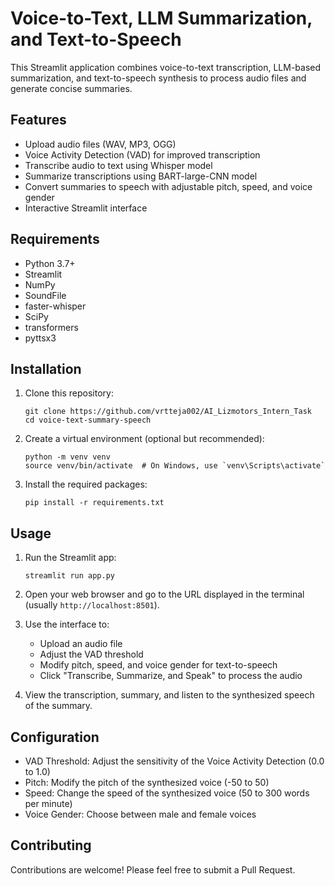 # Voice-to-Text, LLM Summarization, and Text-to-Speech

This Streamlit application combines voice-to-text transcription, LLM-based summarization, and text-to-speech synthesis to process audio files and generate concise summaries.

## Features

- Upload audio files (WAV, MP3, OGG)
- Voice Activity Detection (VAD) for improved transcription
- Transcribe audio to text using Whisper model
- Summarize transcriptions using BART-large-CNN model
- Convert summaries to speech with adjustable pitch, speed, and voice gender
- Interactive Streamlit interface

## Requirements

- Python 3.7+
- Streamlit
- NumPy
- SoundFile
- faster-whisper
- SciPy
- transformers
- pyttsx3

## Installation

1. Clone this repository:
   ```
   git clone https://github.com/vrtteja002/AI_Lizmotors_Intern_Task
   cd voice-text-summary-speech
   ```

2. Create a virtual environment (optional but recommended):
   ```
   python -m venv venv
   source venv/bin/activate  # On Windows, use `venv\Scripts\activate`
   ```

3. Install the required packages:
   ```
   pip install -r requirements.txt
   ```

## Usage

1. Run the Streamlit app:
   ```
   streamlit run app.py
   ```

2. Open your web browser and go to the URL displayed in the terminal (usually `http://localhost:8501`).

3. Use the interface to:
   - Upload an audio file
   - Adjust the VAD threshold
   - Modify pitch, speed, and voice gender for text-to-speech
   - Click "Transcribe, Summarize, and Speak" to process the audio

4. View the transcription, summary, and listen to the synthesized speech of the summary.

## Configuration

- VAD Threshold: Adjust the sensitivity of the Voice Activity Detection (0.0 to 1.0)
- Pitch: Modify the pitch of the synthesized voice (-50 to 50)
- Speed: Change the speed of the synthesized voice (50 to 300 words per minute)
- Voice Gender: Choose between male and female voices

## Contributing

Contributions are welcome! Please feel free to submit a Pull Request.
